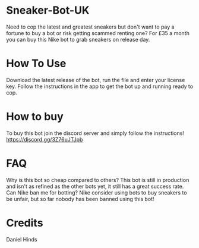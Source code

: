 # Sneaker-Bot-UK
Need to cop the latest and greatest sneakers but don't want to pay a fortune to buy a bot or risk getting scammed renting one? 
For £35 a month you can buy this Nike bot to grab sneakers on release day.

# How To Use
Download the latest release of the bot, run the file and enter your license key.
Follow the instructions in the app to get the bot up and running ready to cop.

# How to buy
To buy this bot join the discord server and simply follow the instructions!
https://discord.gg/3Z76uJTJpb

# FAQ
Why is this bot so cheap compared to others?
This bot is still in production and isn't as refined as the other bots yet, it still has a great success rate.
Can Nike ban me for botting?
Nike consider using bots to buy sneakers to be unfair, but so far nobody has been banned using this bot!

# Credits 

Daniel Hinds
